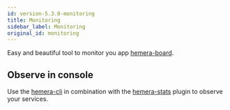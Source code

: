 ```yaml
---
id: version-5.3.0-monitoring
title: Monitoring
sidebar_label: Monitoring
original_id: monitoring
---
```


Easy and beautiful tool to monitor you app [hemera-board](https://github.com/hemerajs/hemera-board).

## Observe in console

Use the [hemera-cli](https://github.com/hemerajs/hemera-cli) in combination with the [hemera-stats](https://github.com/hemerajs/hemera/tree/master/packages/hemera-stats) plugin to observe your services.
